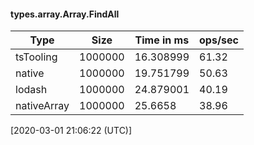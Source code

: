 #### types.array.Array.FindAll

| Type | Size       | Time in ms | ops/sec |
|------|------------|------------|---------|
| tsTooling | 1000000 | 16.308999 | 61.32 |
| native | 1000000 | 19.751799 | 50.63 |
| lodash | 1000000 | 24.879001 | 40.19 |
| nativeArray | 1000000 | 25.6658 | 38.96 |

[2020-03-01 21:06:22 (UTC)]
